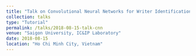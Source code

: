 ```yaml
---
title: "Talk on Convolutional Neural Networks for Writer Identification"
collection: talks
type: "Tutorial"
permalink: /talks/2018-08-15-talk-cnn
venue: "Saigon University, IC&IP Laboratory"
date: 2018-08-15
location: "Ho Chi Minh City, Vietnam"
---
```


